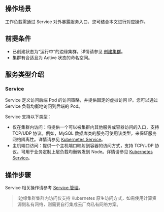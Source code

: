 ## 操作场景
工作负载需通过 Service 对外暴露服务入口，您可结合本文进行对应操作。  

## 前提条件
- 已创建状态为“运行中”的边缘集群。详情请参见 [创建集群](https://cloud.tencent.com/document/product/457/42889)。
- 集群有合适且为 Active 状态的命名空间。

## 服务类型介绍
### Service
Service 定义访问后端 Pod 的访问策略，并提供固定的虚拟访问 IP。您可以通过 Service 负载均衡地访问到后端的 Pod。

Service 支持以下类型：
- 仅在集群内访问：将提供一个可以被集群内其他服务或容器访问的入口，支持 TCP/UDP 协议。例如，MySQL 数据库类的服务可使用该类型，来保证服务网络隔离性。详情请参见 [Kubernetes Service](https://kubernetes.io/docs/concepts/services-networking/service/)。
- 主机端口访问：提供一个主机端口映射到容器的访问方式，支持 TCP/UDP 协议。可用于业务定制上层负载均衡转发到 Node。详情请参见 [Kubernetes Service](https://kubernetes.io/docs/concepts/services-networking/service/)。


## 操作步骤
Service 相关操作请参考 [Service 管理](https://cloud.tencent.com/document/product/457/31710)。
>!边缘集群集群内访问仅支持 Kubernetes 原生访问方式，如需使用计算资源侧私有网络，则需要自行集成云厂商私有网络方案。
